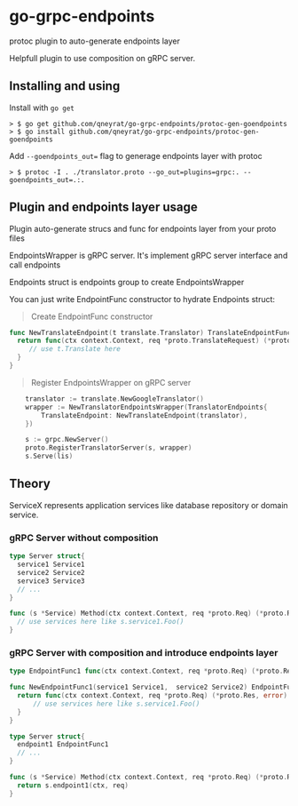 # go-grpc-endpoints
protoc plugin to auto-generate endpoints layer

Helpfull plugin to use composition on gRPC server.

## Installing and using

Install with `go get`
```
> $ go get github.com/qneyrat/go-grpc-endpoints/protoc-gen-goendpoints
> $ go install github.com/qneyrat/go-grpc-endpoints/protoc-gen-goendpoints
```

Add `--goendpoints_out=` flag to generage endpoints layer with protoc
```
> $ protoc -I . ./translator.proto --go_out=plugins=grpc:. --goendpoints_out=.:.   
```

## Plugin and endpoints layer usage

Plugin auto-generate strucs and func for endpoints layer from your proto files

EndpointsWrapper is gRPC server. It's implement gRPC server interface and call endpoints

Endpoints struct is endpoints group to create EndpointsWrapper

You can just write EndpointFunc constructor to hydrate Endpoints struct:

> Create EndpointFunc constructor
```go 
func NewTranslateEndpoint(t translate.Translator) TranslateEndpointFunc {
  return func(ctx context.Context, req *proto.TranslateRequest) (*proto.TranslateResponse, error) {
     // use t.Translate here
  }
}
```

> Register EndpointsWrapper on gRPC server
```go
	translator := translate.NewGoogleTranslator()
	wrapper := NewTranslatorEndpointsWrapper(TranslatorEndpoints{
		TranslateEndpoint: NewTranslateEndpoint(translator),
	})

	s := grpc.NewServer()
	proto.RegisterTranslatorServer(s, wrapper)
	s.Serve(lis)
```

## Theory

ServiceX represents application services like database repository or domain service.

### gRPC Server without composition
```Go
type Server struct{
  service1 Service1
  service2 Service2
  service3 Service3
  // ...
}

func (s *Service) Method(ctx context.Context, req *proto.Req) (*proto.Res, error) {
  // use services here like s.service1.Foo()
}
```

### gRPC Server with composition and introduce endpoints layer
```Go
type EndpointFunc1 func(ctx context.Context, req *proto.Req) (*proto.Res, error)

func NewEndpointFunc1(service1 Service1,  service2 Service2) EndpointFunc1 {
  return func(ctx context.Context, req *proto.Req) (*proto.Res, error) {
      // use services here like s.service1.Foo()
  }
}

type Server struct{
  endpoint1 EndpointFunc1
  // ...
}

func (s *Service) Method(ctx context.Context, req *proto.Req) (*proto.Res, error) {
  return s.endpoint1(ctx, req)
}
```
